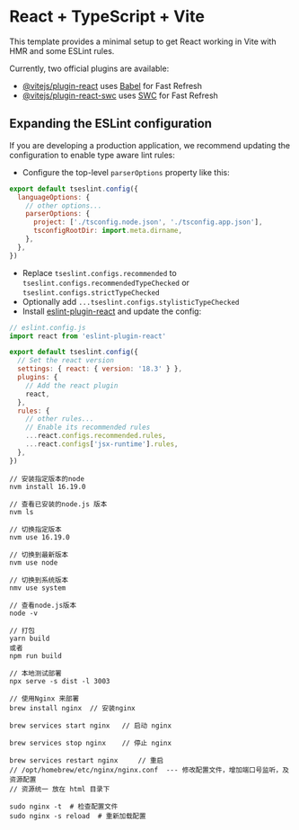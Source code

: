 # React + TypeScript + Vite

This template provides a minimal setup to get React working in Vite with HMR and some ESLint rules.

Currently, two official plugins are available:

- [@vitejs/plugin-react](https://github.com/vitejs/vite-plugin-react/blob/main/packages/plugin-react/README.md) uses [Babel](https://babeljs.io/) for Fast Refresh
- [@vitejs/plugin-react-swc](https://github.com/vitejs/vite-plugin-react-swc) uses [SWC](https://swc.rs/) for Fast Refresh

## Expanding the ESLint configuration

If you are developing a production application, we recommend updating the configuration to enable type aware lint rules:

- Configure the top-level `parserOptions` property like this:

```js
export default tseslint.config({
  languageOptions: {
    // other options...
    parserOptions: {
      project: ['./tsconfig.node.json', './tsconfig.app.json'],
      tsconfigRootDir: import.meta.dirname,
    },
  },
})
```

- Replace `tseslint.configs.recommended` to `tseslint.configs.recommendedTypeChecked` or `tseslint.configs.strictTypeChecked`
- Optionally add `...tseslint.configs.stylisticTypeChecked`
- Install [eslint-plugin-react](https://github.com/jsx-eslint/eslint-plugin-react) and update the config:

```js
// eslint.config.js
import react from 'eslint-plugin-react'

export default tseslint.config({
  // Set the react version
  settings: { react: { version: '18.3' } },
  plugins: {
    // Add the react plugin
    react,
  },
  rules: {
    // other rules...
    // Enable its recommended rules
    ...react.configs.recommended.rules,
    ...react.configs['jsx-runtime'].rules,
  },
})
```

```
// 安装指定版本的node
nvm install 16.19.0

// 查看已安装的node.js 版本
nvm ls

// 切换指定版本
nvm use 16.19.0

// 切换到最新版本
nvm use node 

// 切换到系统版本
nmv use system

// 查看node.js版本
node -v
```

```angular2html
// 打包
yarn build
或者 
npm run build

// 本地测试部署
npx serve -s dist -l 3003

// 使用Nginx 来部署
brew install nginx  // 安装nginx

brew services start nginx   // 启动 nginx

brew services stop nginx    // 停止 nginx

brew services restart nginx     // 重启
// /opt/homebrew/etc/nginx/nginx.conf  --- 修改配置文件，增加端口号监听，及资源配置
// 资源统一 放在 html 目录下

sudo nginx -t  # 检查配置文件
sudo nginx -s reload  # 重新加载配置


```
